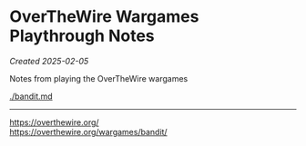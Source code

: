 # OverTheWire Wargames Playthrough Notes

*Created 2025-02-05*

Notes from playing the OverTheWire wargames

[./bandit.md](./bandit.md)

---

<https://overthewire.org/>  
<https://overthewire.org/wargames/bandit/>
